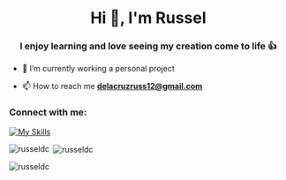 <h1 align="center">Hi 👋, I'm Russel</h1>
<h3 align="center">I enjoy learning and love seeing my creation come to life 👍</h3>

- 🔭 I’m currently working a personal project

- 📫 How to reach me **delacruzruss12@gmail.com**

<h3 align="left">Connect with me:</h3>
<p align="left">
</p>



[![My Skills](https://skillicons.dev/icons?i=js,html,css,laravel,django,python,cs,react,php,unity,postman,nodejs,sequelize,py,mysql,mongodb,react,fastapi,typescript)](https://skillicons.dev)

<p><img align="left" src="https://github-readme-stats.vercel.app/api/top-langs?username=russeldc&show_icons=true&locale=en&layout=compact" alt="russeldc" /></p>

<p>&nbsp;<img align="center" src="https://github-readme-stats.vercel.app/api?username=russeldc&show_icons=true&locale=en" alt="russeldc" /></p>

<p><img align="center" src="https://github-readme-streak-stats.herokuapp.com/?user=russeldc&" alt="russeldc" /></p>


